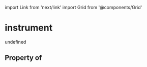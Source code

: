 import Link from 'next/link'
import Grid from '@components/Grid'

# instrument

undefined

## Property of



